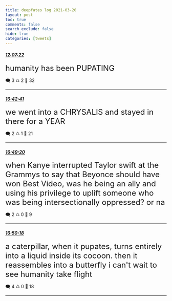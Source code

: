 ```yaml
---
title: deepfates log 2021-03-20
layout: post
toc: true
comments: false
search_exclude: false
hide: true
categories: [tweets]
---
```



#### <a href = "https://twitter.com/deepfates/status/1373335369232568325">*12:07:22*</a>

<font size="5">humanity has been PUPATING</font>



🗨️ 3 ♺ 2 🤍  32   

---
    
#### <a href = "https://twitter.com/deepfates/status/1373404655292616707">*16:42:41*</a>

<font size="5">we went into a CHRYSALIS and stayed in there for a YEAR</font>



🗨️ 2 ♺ 1 🤍  21   

---
    
#### <a href = "https://twitter.com/deepfates/status/1373406331281973248">*16:49:20*</a>

<font size="5">when Kanye interrupted Taylor swift at the Grammys to say that Beyonce should have won Best Video, was he being an ally and using his privilege to uplift someone who was being intersectionally oppressed? or na</font>



🗨️ 2 ♺ 0 🤍  9   

---
    
#### <a href = "https://twitter.com/deepfates/status/1373406574870364167">*16:50:18*</a>

<font size="5">a caterpillar, when it pupates, turns entirely into a liquid inside its cocoon. then it reassembles into a butterfly  i can't wait to see humanity take flight</font>



🗨️ 4 ♺ 0 🤍  18   

---
    
            

